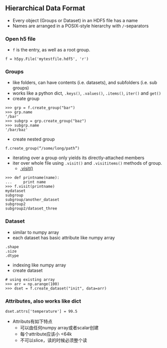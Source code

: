 ## Hierarchical Data Format
* Every object (Groups or Dataset) in an HDF5 file has a name
* Names are arranged in a POSIX-style hierarchy with `/`-separators
### Open h5 file
* `f` is the entry, as well as a root group.
```
f = h5py.File('mytestfile.hdf5', 'r')
```
### Groups
* like folders, can have contents (i.e. datasets), and subfolders (i.e. sub groups)
* works like a python dict, `.keys()`, `.values()`, `.items()`, `iter()` and `get()`
* create group
```
>>> grp = f.create_group("bar")
>>> grp.name
'/bar'
>>> subgrp = grp.create_group("baz")
>>> subgrp.name
'/bar/baz'
```
* create nested group
```
f.create_group(“/some/long/path”)
```
* iterating over a group only yields its directly-attached members
* iter over whole file using `.visit()` and `.visititems()` methods of group.
  * [.visit()](http://docs.h5py.org/en/stable/high/group.html#Group.visit)
```
>>> def printname(name):
...     print name
>>> f.visit(printname)
mydataset
subgroup
subgroup/another_dataset
subgroup2
subgroup2/dataset_three
```
### Dataset
* similar to numpy array
* each dataset has basic attribute like numpy array
```
.shape
.size
.dtype
```
* indexing like numpy array
* create dataset
```
# using existing array
>>> arr = np.arange(100)
>>> dset = f.create_dataset("init", data=arr)
```
### Attributes, also works like dict
```
dset.attrs['temperature'] = 99.5
```
* Attributs有如下特点
  * 可以由任何numpy array或者scalar创建
  * 每个attribute应该小 <64k
  * 不可以slice，读的时候必须整个读

